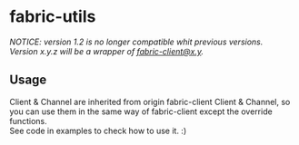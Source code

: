 # fabric-utils
*NOTICE: version 1.2 is no longer compatible whit previous versions.*  
*Version x.y.z will be a wrapper of fabric-client@x.y.*  

## Usage
Client & Channel are inherited from origin fabric-client Client & Channel, so you can use them in the same way of fabric-client except the override functions.  
See code in examples to check how to use it. :)